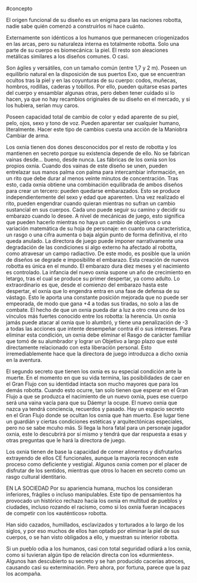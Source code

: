 #concepto

El origen funcional de su diseño es un enigma para las naciones robotta, nadie sabe quién comenzó a construirlos ni hace cuánto. 

Externamente son idénticos a los humanos que permanecen criogenizados en las arcas, pero su naturaleza interna es totalmente robotta. Solo una parte de su cuerpo es biomecánica: la piel. El resto son aleaciones metálicas similares a los diseños comunes. O casi.

Son ágiles y versátiles, con un tamaño común (entre 1,7 y 2 m). Poseen un equilibrio natural en la disposición de sus puertos Exo, que se encuentran ocultos tras la piel y en las coyunturas de su cuerpo: codos, muñecas, hombros, rodillas, caderas y tobillos. Por ello, pueden quitarse esas partes del cuerpo y ensamblar algunas otras, pero deben tener cuidado si lo hacen, ya que no hay recambios originales de su diseño en el mercado, y si los hubiera, serían muy caros. 

Poseen capacidad total de cambio de color y edad aparente de su piel, pelo, ojos, sexo y tono de voz. Pueden aparentar ser cualquier humano, literalmente. Hacer este tipo de cambios cuesta una acción de la Maniobra Cambiar de arma. 

Los oxnia tienen dos dones desconocidos por el resto de robotta y los mantienen en secreto porque su existencia depende de ello. No se fabrican vainas desde… bueno, desde nunca. Las fábricas de los oxnia son los propios oxnia. Cuando dos vainas de este diseño se unen, pueden entrelazar sus manos palma con palma para intercambiar información, en un rito que debe durar al menos veinte minutos de concentración. Tras esto, cada oxnia obtiene una combinación equilibrada de ambos diseños para crear un tercero: pueden quedarse embarazados. Esto se produce independientemente del sexo y edad que aparenten. Una vez realizado el rito, pueden engendrar cuando quieran mientras no sufran un cambio sustancial en sus cuerpos. Cada uno puede seguir su camino y decidir su embarazo cuando lo desee. A nivel de mecánicas de juego, esto significa que pueden hacerlo mientras no haya un cambio de objetivos o una variación matemática de su hoja de personaje: en cuanto una característica, un rasgo o una cifra aumenta o baja algún punto de forma definitiva, el rito queda anulado. La directora de juego puede imponer narrativamente una degradación de las condiciones si algo externo ha afectado al robotta, como atravesar un campo radiactivo. De este modo, es posible que la unión de diseños se degrade e imposibilite el embarazo. Esta creación de nuevos robotta es única en el mundo. El embarazo dura diez meses y el nacimiento es controlado. La infancia del nuevo oxnia supone un año de crecimiento en letargo, tras el cual se produce su primer despertar, ya como adulto. Lo extraordinario es que, desde el comienzo del embarazo hasta este despertar, el oxnia que lo engendra entra en una fase de defensa de su vástago. Esto le aporta una constante posición mejorada que no puede ser empeorada, de modo que gana +4 a todas sus tiradas, no solo a las de combate. El hecho de que un oxnia pueda dar a luz a otro crea uno de los vínculos más fuertes conocido entre los robotta: la herencia. Un oxnia jamás puede atacar al oxnia que lo alumbró, y tiene una penalización de -3 a todas las acciones que intente desempeñar contra él o sus intereses. Para eliminar esta condición, un oxnia debe eliminar el Rasgo de carácter familiar que tomó de su alumbrador y lograr un Objetivo a largo plazo que esté directamente relacionado con esta liberación personal. Esto irremediablemente hace que la directora de juego introduzca a dicho oxnia en la aventura. 

El segundo secreto que tienen los oxnia es su especial condición ante la muerte. En el momento en que su vida termina, las posibilidades de caer en el Gran Flujo con su identidad intacta son mucho mayores que para los demás robotta. Cuando esto ocurre, tan solo tienen que esperar en el Gran Flujo a que se produzca el nacimiento de un nuevo oxnia, pues ese cuerpo será una vaina vacía para que su Dáemyr la ocupe. El nuevo oxnia que nazca ya tendrá conciencia, recuerdos y pasado. Hay un espacio secreto en el Gran Flujo donde se ocultan los oxnia que han muerto. Ese lugar tiene un guardián y ciertas condiciones estéticas y arquitectónicas especiales, pero no se sabe mcuho más. Si llega la hora fatal para un personaje jugador oxnia, este lo descubrirá por sí mismo y tendrá que dar respuesta a esas y otras preguntas que le hará la directora de juego. 

Los oxnia tienen de base la capacidad de comer alimentos y disfrutarlos extrayendo de ellos CE funcionales, aunque la mayoría reconocen este proceso como deficiente y vestigial. Algunos oxnia comen por el placer de disfrutar de los sentidos, mientras que otros lo hacen en secreto como un rasgo cultural identitario. 

EN LA SOCIEDAD 
Por su apariencia humana, muchos los consideran inferiores, frágiles o incluso manipulables. Este tipo de pensamientos ha provocado un histórico rechazo hacia los oxnia en multitud de pueblos y ciudades, incluso rozando el racismo, como si los oxnia fueran incapaces de competir con los «auténticos» robotta. 

Han sido cazados, humillados, esclavizados y torturados a lo largo de los siglos, y por eso muchos de ellos han optado por eliminar la piel de sus cuerpos, o se han visto obligados a ello, y muestran su interior robotta. 

Si un pueblo odia a los humanos, casi con total seguridad odiará a los oxnia, como si tuvieran algún tipo de relación directa con los «durmientes». Algunos han descubierto su secreto y se han producido cacerías atroces, causando casi su exterminación. Pero ahora, por fortuna, parece que la paz los acompaña.